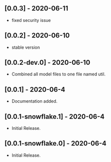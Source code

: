 ## [0.0.3] - 2020-06-11

* fixed security issue

## [0.0.2] - 2020-06-10

* stable version

## [0.0.2-dev.0] - 2020-06-10

* Combined all model files to one file named util.

## [0.0.1] - 2020-06-4

* Documentation added.

## [0.0.1-snowflake.1] - 2020-06-4

* Initial Release.

## [0.0.1-snowflake.0] - 2020-06-4

* Initial Release.